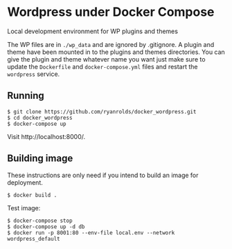 # Wordpress under Docker Compose

Local development environment for WP plugins and themes

The WP files are in `./wp_data` and are ignored by .gitignore. A plugin and theme have been mounted in to the plugins and themes directories. You can give the plugin and theme whatever name you want just make sure to update the `Dockerfile` and `docker-compose.yml` files and restart the `wordpress` service.

## Running

```
$ git clone https://github.com/ryanrolds/docker_wordpress.git
$ cd docker_wordpress
$ docker-compose up
```

Visit http://localhost:8000/.

## Building image

These instructions are only need if you intend to build an image for deployment.

```
$ docker build .
```

Test image:
```
$ docker-compose stop
$ docker-compose up -d db
$ docker run -p 8001:80 --env-file local.env --network wordpress_default
```
